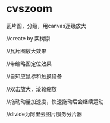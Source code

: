 # cvszoom
瓦片图，分级，用canvas逐级放大

//create by 栾树崇

//瓦片图放大效果

//带缩略图定位效果

//自知应鼠标和触摸设备

//双击放大，滚轮缩放

//拖动动量加速度，快速拖动后会继续运动

//divide为阿里云图片服务分片器
